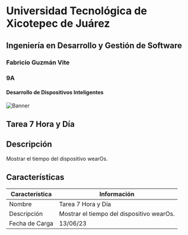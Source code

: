# Universidad Tecnológica de Xicotepec de Juárez
## Ingeniería en Desarrollo y Gestión de Software
### Fabricio Guzmán Vite
### 9A
#### Desarrollo de Dispositivos Inteligentes

![Banner](https://i.postimg.cc/28Zg3QFz/Banner-de-Twitch-Nubes-Gamer-Chica-Morado.png)

## Tarea 7 Hora y Día

## Descripción
Mostrar el tiempo del dispositivo wearOs.

## Características
| Característica         | Información                                                              |
|------------------------|--------------------------------------------------------------------------|
| Nombre                 | Tarea 7 Hora y Día                                                       |
| Descripción            | Mostrar el tiempo del dispositivo wearOs. |
| Fecha de Carga         | 13/06/23                                                                 |

